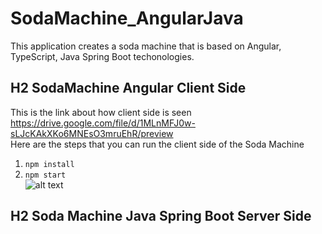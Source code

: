 # SodaMachine_AngularJava
This application creates a soda machine that is based on Angular, TypeScript, Java Spring Boot techonologies.


## H2  SodaMachine Angular Client Side
This is the link about how client side is seen https://drive.google.com/file/d/1MLnMFJ0w-sLJcKAkXKo6MNEsO3mruEhR/preview \
 Here are the steps that you can run the client side of the Soda Machine
1. `npm install`
2. `npm start`
\
![alt text]()

## H2 Soda Machine Java Spring Boot Server Side
